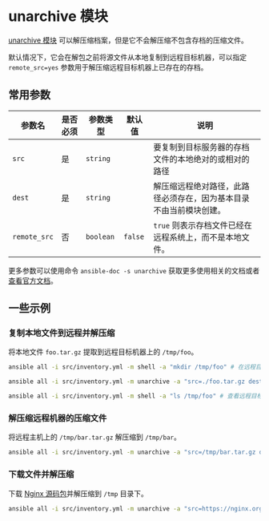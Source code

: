 # unarchive 模块

[unarchive 模块](https://docs.ansible.com/ansible/latest/collections/ansible/builtin/unarchive_module.html) 可以解压缩档案，但是它不会解压缩不包含存档的压缩文件。

默认情况下，它会在解包之前将源文件从本地复制到远程目标机器，可以指定 `remote_src=yes` 参数用于解压缩远程目标机器上已存在的存档。

## 常用参数

| 参数名          | 是否必须 | 参数类型      | 默认值     | 说明                                |
|--------------|------|-----------|---------|-----------------------------------|
| `src`        | 是    | `string`  |         | 要复制到目标服务器的存档文件的本地绝对的或相对的路径        |
| `dest`       | 是    | `string`  |         | 解压缩远程绝对路径，此路径必须存在，因为基本目录不由当前模块创建。 |
| `remote_src` | 否    | `boolean` | `false` | `true` 则表示存档文件已经在远程系统上，而不是本地文件。   |

更多参数可以使用命令 `ansible-doc -s unarchive` 获取更多使用相关的文档或者[查看官方文档](https://docs.ansible.com/ansible/latest/collections/ansible/builtin/unarchive_module.html#parameters)。


## 一些示例

### 复制本地文件到远程并解压缩

将本地文件 `foo.tar.gz` 提取到远程目标机器上的 `/tmp/foo`。

```bash
ansible all -i src/inventory.yml -m shell -a "mkdir /tmp/foo" # 在远程目标机器上创建目录

ansible all -i src/inventory.yml -m unarchive -a "src=./foo.tar.gz dest=/tmp/foo" # 将本地文件复制到远程及其并解压缩

ansible all -i src/inventory.yml -m shell -a "ls /tmp/foo" # 查看远程目标机器上的目录
```

### 解压缩远程机器的压缩文件

将远程主机上的 `/tmp/bar.tar.gz` 解压缩到 `/tmp/bar`。

```bash
ansible all -i src/inventory.yml -m unarchive -a "src=/tmp/bar.tar.gz dest=/tmp/bar remote_src=true" # 解压缩远程机器的文件
```

### 下载文件并解压缩

下载 [Nginx 源码包](https://nginx.org/download/nginx-1.23.4.tar.gz)并解压缩到 `/tmp` 目录下。

```bash
ansible all -i src/inventory.yml -m unarchive -a "src=https://nginx.org/download/nginx-1.23.4.tar.gz dest=/tmp remote_src=true" # 解压缩从网上下载的Nginx压缩包
```